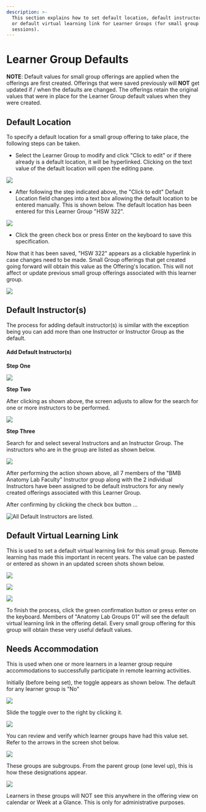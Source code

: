 ```yaml
---
description: >-
  This section explains how to set default location, default instructors, and /
  or default virtual learning link for Learner Groups (for small group
  sessions).
---
```


# Learner Group Defaults

**NOTE**: Default values for small group offerings are applied when the offerings are first created. Offerings that were saved previously will **NOT** get updated if / when the defaults are changed. The offerings retain the original values that were in place for the Learner Group default values when they were created.

## Default Location

To specify a default location for a small group offering to take place, the following steps can be taken.

* Select the Learner Group to modify and click "Click to edit" or if there already is a default location, it will be hyperlinked. Clicking on the text value of the default location will open the editing pane.

![](../.gitbook/assets/lgdefloc1.png)

* After following the step indicated above, the "Click to edit" Default Location field changes into a text box allowing the default location to be entered manually. This is shown below. The default location has been entered for this Learner Group "HSW 322".

![](../.gitbook/assets/lgdefloc2.png)

* Click the green check box or press Enter on the keyboard to save this specification.

Now that it has been saved, "HSW 322" appears as a clickable hyperlink in case changes need to be made. Small Group offerings that get created going forward will obtain this value as the Offering's location. This will not affect or update previous small group offerings associated with this learner group.

![](../.gitbook/assets/lgdefloc3.png)

## Default Instructor\(s\)

The process for adding default instructor\(s\) is similar with the exception being you can add more than one Instructor or Instructor Group as the default. 

#### Add Default Instructor\(s\)

**Step One**

![](../.gitbook/assets/lgdefinst1.png)

**Step Two**

After clicking as shown above, the screen adjusts to allow for the search for one or more instructors to be performed.

![](../.gitbook/assets/lgdefinst2.png)

**Step Three**

Search for and select several Instructors and an Instructor Group. The instructors who are in the group are listed as shown below.

![](../.gitbook/assets/lgdefinst4.png)

After performing the action shown above, all 7 members of the "BMB Anatomy Lab Faculty" Instructor group along with the 2 individual Instructors have been assigned to be default instructors for any newly created offerings associated with this Learner Group.

After confirming by clicking the check box button ...

![All Default Instructors are listed.](../.gitbook/assets/lgdefinst5.png)

## Default Virtual Learning Link

This is used to set a default virtual learning link for this small group. Remote learning has made this important in recent years. The value can be pasted or entered as shown in an updated screen shots shown below.

![](../.gitbook/assets/dvll1.png)

![](../.gitbook/assets/dvll2.png)

![](../.gitbook/assets/dvll3.png)

To finish the process, click the green confirmation button or press enter on the keyboard. Members of "Anatomy Lab Groups 01" will see the default virtual learning link in the offering detail. Every small group offering for this group will obtain these very useful default values.

## Needs Accommodation

This is used when one or more learners in a learner group require accommodations to successfully participate in remote learning activities.

Initially \(before being set\), the toggle appears as shown below. The default for any learner group is "No"

![](../.gitbook/assets/needs_accom1.png)

Slide the toggle over to the right by clicking it.

![](../.gitbook/assets/needs_accom2.png)

You can review and verify which learner groups have had this value set. Refer to the arrows in the screen shot below.

![](../.gitbook/assets/needs_accom3.png)

These groups are subgroups. From the parent group \(one level up\), this is how these designations appear.

![](../.gitbook/assets/needs_accom4.png)

Learners in these groups will NOT see this anywhere in the offering view on calendar or Week at a Glance. This is only for administrative purposes.

